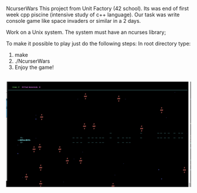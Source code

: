 NcurserWars
This project from Unit Factory (42 school).
Its was end of first week cpp piscine (intensive study of c++ language). Our task was write console game like space invaders or similar in a 2 days.

Work on a Unix system. The system must have an ncurses library;

To make it possible to play just do the following steps:
In root directory type: 
1) make <br>
2) ./NcurserWars <br>
3) Enjoy the game!
<br>
<img src="screenShot.png" alt="screenShot">
